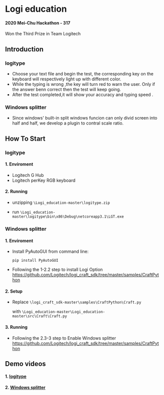 # Logi education
#### 2020 Mei-Chu Hackathon - 317 
Won the Third Prize in Team Logitech
## Introduction
### logitype
* Choose your text file and begin the test, the corresponding key on the keyboard will respectively light up with different color.
* While the typing is wrong ,the key will turn red to warn the user. Only if the answer benn correct then the test will keep going.
* After the test completed,it will show your accuracy and typing speed .
### Windows splitter
* Since windows' built-in split windows funcion can only divid screen into half and half, we develop a plugin to contral scale ratio.
## How To Start
### logitype
#### 1. Enviroment
* Logitech G Hub
* Logitech perKey RGB keyboard
#### 2. Running
* unzipping `\Logi_education-master\logitype.zip`

* run `\Logi_education-master\logitype\bin\x86\Debug\netcoreapp3.1\LGT.exe`

### Windows splitter
#### 1. Enviroment
* Install PyAutoGUI from command line:

  `pip install PyAutoGUI`

* Following the 1-2.2 step to install Logi Option
https://github.com/Logitech/logi_craft_sdk/tree/master/samples/CraftPython
#### 2. Setup
* Replace `\logi_craft_sdk-master\samples\CraftPython\Craft.py` 

  with `\Logi_education-master\Logi_education-master\src\Craft\Craft.py`
#### 3. Running
* Following the 2.3-3 step to Enable Windows splitter
https://github.com/Logitech/logi_craft_sdk/tree/master/samples/CraftPython

## Demo videos
#### 1. [logitype](/Hsinchu%20Meichu%20Hackathon%20Team%20Logitech/demo/LED)
#### 2. [Windows splitter](/Hsinchu%20Meichu%20Hackathon%20Team%20Logitech/demo/Craft)
